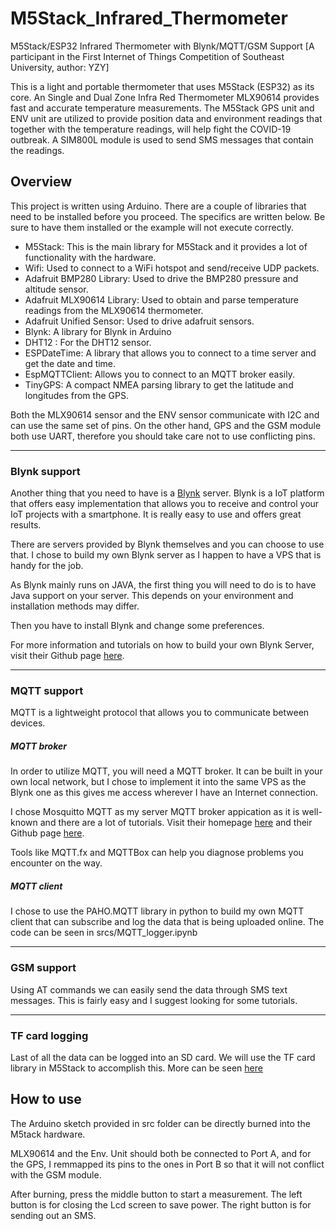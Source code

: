 # M5Stack_Infrared_Thermometer
M5Stack/ESP32 Infrared Thermometer with Blynk/MQTT/GSM Support
[A participant in the First Internet of Things Competition of Southeast University, author: YZY]

This is a light and portable thermometer that uses M5Stack (ESP32) as its core. An Single and Dual Zone Infra Red Thermometer MLX90614 provides fast and accurate temperature measurements. The M5Stack GPS unit and ENV unit are utilized to provide position data and environment readings that together with the  temperature readings, will help fight the COVID-19 outbreak. A SIM800L module is used to send SMS messages that contain the readings.

## Overview

This project is written using Arduino. There are a couple of libraries that need to be installed before you proceed. The specifics are written below. Be sure to have them installed or the example will not execute correctly.

- M5Stack: This is the main library for M5Stack and it provides a lot of functionality with the hardware.
- Wifi: Used to connect to a WiFi hotspot and send/receive UDP packets.
- Adafruit BMP280 Library: Used to drive the BMP280 pressure and altitude sensor.
- Adafruit MLX90614 Library: Used to obtain and parse temperature readings from the MLX90614 thermometer.
- Adafruit Unified Sensor: Used to drive adafruit sensors.
- Blynk: A library for Blynk in Arduino
- DHT12 : For the DHT12 sensor.
- ESPDateTime: A library that allows you to connect to a time server and get the date and time.
- EspMQTTClient: Allows you to connect to an MQTT broker easily.
- TinyGPS: A compact NMEA parsing library to get the latitude and longitudes from the GPS.

Both the MLX90614 sensor and the ENV sensor communicate with I2C and can use the same set of pins. On the other hand, GPS and the GSM module both use UART, therefore you should take care not to use conflicting pins.

-----------------------

### Blynk support

Another thing that you need to have is a [Blynk](https://blynk.io/) server. Blynk is a IoT platform that offers easy implementation that allows you to receive and control your IoT projects with a smartphone. It is really easy to use and offers great results.

There are servers provided by Blynk themselves and you can choose to use that. I chose to build my own Blynk server as I happen to have a VPS that is handy for the job. 

As Blynk mainly runs on JAVA, the first thing you will need to do is to have Java support on your server. This depends on your environment and installation methods may differ.

Then you have to install Blynk and change some preferences.

For more information and tutorials on how to build your own Blynk Server, visit their Github page [here](https://github.com/blynkkk/blynk-server).

--------------------------

### MQTT support

MQTT is a lightweight protocol that allows you to communicate between devices. 

##### MQTT broker

In order to utilize MQTT, you will need a MQTT broker. It can be built in your own local network, but I chose to implement it into the same VPS as the Blynk one as this gives me access wherever I have an Internet connection.

I chose Mosquitto MQTT as my server MQTT broker appication as it is well-known and there are a lot of tutorials. Visit their homepage [here](https://mosquitto.org/) and their Github page [here](https://github.com/eclipse/mosquitto).

Tools like MQTT.fx and MQTTBox can help you diagnose problems you encounter on the way.

##### MQTT client

I chose to use the PAHO.MQTT library in python to build my own MQTT client that can subscribe and log the data that is being uploaded online. The code can be seen in srcs/MQTT_logger.ipynb

---------------------------------------

### GSM support

Using AT commands we can easily send the data through SMS text messages. This is fairly easy and I suggest looking for some tutorials.

---------------

### TF card logging

Last of all the data can be logged into an SD card. We will use the TF card library in M5Stack to accomplish this. More can be seen [here](https://docs.m5stack.com/#/en/arduino/arduino_api)

## How to use

The Arduino sketch provided in src folder can be directly burned into the M5tack hardware. 

MLX90614 and the Env. Unit should both be connected to Port A, and for the GPS, I remmapped its pins to the ones in Port B so that it will not conflict with the GSM module.

After burning, press the middle button to start a measurement. The left button is for closing the Lcd screen to save power. The right button is for sending out an SMS.

 
